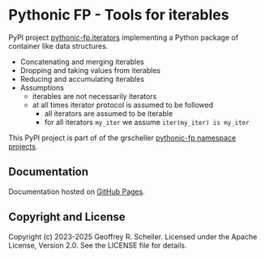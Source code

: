 # Pythonic FP - Tools for iterables

PyPI project
[pythonic-fp.iterators](https://pypi.org/project/pythonic-fp.iterables/)
implementing a Python package of container like data structures.

- Concatenating and merging iterables
- Dropping and taking values from iterables
- Reducing and accumulating iterables
- Assumptions
  - iterables are not necessarily iterators
  - at all times iterator protocol is assumed to be followed
    - all iterators are assumed to be iterable
    - for all iterators `my_iter` we assume `iter(my_iter) is my_iter`

This PyPI project is part of of the grscheller
[pythonic-fp namespace projects](https://grscheller.github.io/pythonic-fp/).

## Documentation

Documentation hosted on
[GitHub Pages](https://grscheller.github.io/pythonic-fp-iterables/html).

## Copyright and License

Copyright (c) 2023-2025 Geoffrey R. Scheller. Licensed under the Apache
License, Version 2.0. See the LICENSE file for details.
